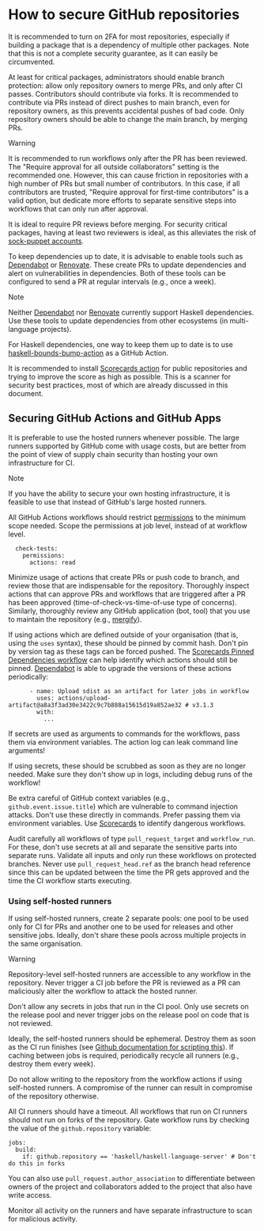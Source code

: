 # How to secure GitHub repositories

It is recommended to turn on 2FA for most repositories, especially if building
a package that is a dependency of multiple other packages. Note that this is
not a complete security guarantee, as it can easily be circumvented.

At least for critical packages, administrators should enable branch
protection: allow only repository owners to merge PRs, and only after CI
passes. Contributors should contribute via forks. It is recommended to
contribute via PRs instead of direct pushes to main branch, even for
repository owners, as this prevents accidental pushes of bad code. Only
repository owners should be able to change the main branch, by merging PRs.

> [!WARNING]
> It is recommended to run workflows only after the PR has been reviewed. The
> "Require approval for all outside collaborators" setting is the recommended
> one. However, this can cause friction in repositories with a high number of
> PRs but small number of contributors. In this case, if all contributors are
> trusted, "Require approval for first-time contributors" is a valid option,
> but dedicate more efforts to separate sensitive steps into workflows that
> can only run after approval.

It is ideal to require PR reviews before merging. For security critical
packages, having at least two reviewers is ideal, as this alleviates the risk
of [sock-puppet accounts][sock].

To keep dependencies up to date, it is advisable to enable tools such as
[Dependabot][dependabot] or [Renovate][renovate]. These create PRs to update
dependencies and alert on vulnerabilities in dependencies. Both of these tools
can be configured to send a PR at regular intervals (e.g., once a week).

> [!NOTE]
> Neither [Dependabot][dependabot-2745] nor [Renovate][renovate-8187]
> currently support Haskell dependencies. Use these tools to update
> dependencies from other ecosystems (in multi-language projects).

For Haskell dependencies, one way to keep them up to date is to use
[haskell-bounds-bump-action][haskell-dep-bump] as a GitHub Action.

It is recommended to install [Scorecards action][scorecard] for public
repositories and trying to improve the score as high as possible. This is a
scanner for security best practices, most of which are already discussed in
this document.

## Securing GitHub Actions and GitHub Apps

It is preferable to use the hosted runners whenever possible. The large
runners supported by GitHub come with usage costs, but are better from the
point of view of supply chain security than hosting your own infrastructure
for CI.

> [!NOTE]
> If you have the ability to secure your own hosting infrastructure, it is
> feasible to use that instead of GitHub's large hosted runners.

All GitHub Actions workflows should restrict [permissions][gha-permissions] to
the minimum scope needed. Scope the permissions at job level, instead of at
workflow level.

```
  check-tests:
    permissions:
      actions: read
```

Minimize usage of actions that create PRs or push code to branch, and review
those that are indispensable for the repository. Thoroughly inspect actions
that can approve PRs and workflows that are triggered after a PR has been
approved (time-of-check-vs-time-of-use type of concerns). Similarly,
thoroughly review any GitHub application (bot, tool) that you use to maintain
the repository (e.g., [mergify][mergify]).

If using actions which are defined outside of your organisation (that is,
using the `uses` syntax), these should be pinned by commit hash. Don't pin by
version tag as these tags can be forced pushed. The [Scorecards Pinned
Dependencies workflow][scorecard] can help identify which actions should still
be pinned. [Dependabot][dependabot] is able to upgrade the versions of these
actions periodically:

```
      - name: Upload sdist as an artifact for later jobs in workflow
        uses: actions/upload-artifact@a8a3f3ad30e3422c9c7b888a15615d19a852ae32 # v3.1.3
        with:
          ...
```

If secrets are used as arguments to commands for the workflows, pass them via
environment variables. The action log can leak command line arguments!

If using secrets, these should be scrubbed as soon as they are no longer
needed. Make sure they don't show up in logs, including debug runs of the
workflow!

Be extra careful of GitHub context variables (e.g.,
`github.event.issue.title`) which are vulnerable to command injection attacks.
Don't use these directly in commands. Prefer passing them via environment
variables. Use [Scorecards][scorecard] to identify dangerous workflows.

Audit carefully all workflows of type `pull_request_target` and
`workflow_run`. For these, don't use secrets at all and separate the sensitive
parts into separate runs. Validate all inputs and only run these workflows on
protected branches. Never use `pull_request_head.ref` as the branch head
reference since this can be updated between the time the PR gets approved and
the time the CI workflow starts executing.

### Using self-hosted runners

If using self-hosted runners, create 2 separate pools: one pool to be used
only for CI for PRs and another one to be used for releases and other
sensitive jobs. Ideally, don't share these pools across multiple projects in
the same organisation.

> [!WARNING]
> Repository-level self-hosted runners are accessible to any workflow in the
> repository. Never trigger a CI job before the PR is reviewed as a PR can
> maliciously alter the workflow to attack the hosted runner.

Don't allow any secrets in jobs that run in the CI pool. Only use secrets on
the release pool and never trigger jobs on the release pool on code that is
not reviewed.

Ideally, the self-hosted runners should be ephemeral. Destroy them as soon as
the CI run finishes (see [Github documentation for scripting
this][ephemeral-runner]). If caching between jobs is required, periodically
recycle all runners (e.g., destroy them every week).

Do not allow writing to the repository from the workflow actions if using
self-hosted runners. A compromise of the runner can result in compromise of
the repository otherwise.

All CI runners should have a timeout. All workflows that run on CI runners
should not run on forks of the repository. Gate workflow runs by checking the
value of the `github.repository` variable:

```
jobs:
  build:
    if: github.repository == 'haskell/haskell-language-server' # Don't do this in forks
```

You can also use `pull_request.author_association` to differentiate between
owners of the project and collaborators added to the project that also have
write access.

Monitor all activity on the runners and have separate infrastructure to scan
for malicious activity.

[dependabot-2745]: https://github.com/dependabot/dependabot-core/issues/2745
[dependabot]: https://github.com/dependabot
[ephemeral-runner]: https://docs.github.com/en/rest/actions/self-hosted-runners?apiVersion=2022-11-28#create-configuration-for-a-just-in-time-runner-for-an-organization
[gha-permissions]: https://docs.github.com/en/actions/using-jobs/assigning-permissions-to-jobs
[haskell-dep-bump]: https://github.com/nomeata/haskell-bounds-bump-action
[mergify]: https://github.com/marketplace/mergify
[renovate-8187]: https://github.com/renovatebot/renovate/issues/8187
[renovate]: https://github.com/renovatebot/renovate
[scorecard]: https://github.com/ossf/scorecard-action
[sock]: https://en.wikipedia.org/wiki/Sock_puppet_account
